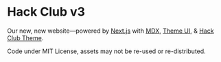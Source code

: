 # Hack Club v3

Our new, new website—powered by [Next.js] with [MDX], [Theme UI], & [Hack Club Theme].

[next.js]: https://nextjs.org
[mdx]: https://mdxjs.com
[theme ui]: https://theme-ui.com
[hack club theme]: https://github.com/hackclub/theme

Code under MIT License, assets may not be re-used or re-distributed.
